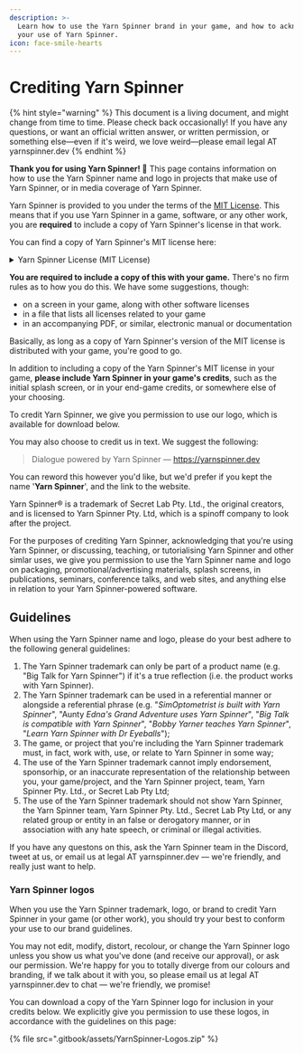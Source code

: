 ```yaml
---
description: >-
  Learn how to use the Yarn Spinner brand in your game, and how to acknowledge
  your use of Yarn Spinner.
icon: face-smile-hearts
---
```


# Crediting Yarn Spinner

{% hint style="warning" %}
This document is a living document, and might change from time to time. Please check back occasionally! If you have any questions, or want an official written answer, or written permission, or something else—even if it's weird, we love weird—please email legal AT yarnspinner.dev
{% endhint %}

**Thank you for using Yarn Spinner! 💚** This page contains information on how to use the Yarn Spinner name and logo in projects that make use of Yarn Spinner, or in media coverage of Yarn Spinner.

Yarn Spinner is provided to you under the terms of the [MIT License](https://choosealicense.com/licenses/mit/). This means that if you use Yarn Spinner in a game, software, or any other work, you are **required** to include a copy of Yarn Spinner's license in that work.

You can find a copy of Yarn Spinner's MIT license here:

<details>

<summary>Yarn Spinner License (MIT License)</summary>

{% code overflow="wrap" %}
```
The MIT License (MIT)

Copyright (c) Yarn Spinner Pty. Ltd., Secret Lab Pty. Ltd., and Yarn Spinner contributors.

Permission is hereby granted, free of charge, to any person obtaining a copy of this software and associated documentation files (the "Software"), to deal in the Software without restriction, including without limitation the rights to use, copy, modify, merge, publish, distribute, sublicense, and/or sell copies of the Software, and to permit persons to whom the Software is furnished to do so, subject to the following conditions:

The above copyright notice and this permission notice shall be included in all copies or substantial portions of the Software.

THE SOFTWARE IS PROVIDED "AS IS", WITHOUT WARRANTY OF ANY KIND, EXPRESS OR IMPLIED, INCLUDING BUT NOT LIMITED TO THE WARRANTIES OF MERCHANTABILITY, FITNESS FOR A PARTICULAR PURPOSE AND NONINFRINGEMENT. IN NO EVENT SHALL THE AUTHORS OR COPYRIGHT HOLDERS BE LIABLE FOR ANY CLAIM, DAMAGES OR OTHER LIABILITY, WHETHER IN AN ACTION OF CONTRACT, TORT OR OTHERWISE, ARISING FROM, OUT OF OR IN CONNECTION WITH THE SOFTWARE OR THE USE OR OTHER DEALINGS IN THE SOFTWARE.
```
{% endcode %}

</details>

**You are required to include a copy of this with your game.** There's no firm rules as to how you do this. We have some suggestions, though:

* on a screen in your game, along with other software licenses
* in a file that lists all licenses related to your game
* in an accompanying PDF, or similar, electronic manual or documentation

Basically, as long as a copy of Yarn Spinner's version of the MIT license is distributed with your game, you're good to go.

In addition to including a copy of the Yarn Spinner's MIT license in your game, **please include Yarn Spinner in your game's credits**, such as the initial splash screen, or in your end-game credits, or somewhere else of your choosing.&#x20;

To credit Yarn Spinner, we give you permission to use our logo, which is available for download below.

You may also choose to credit us in text. We suggest the following:

> Dialogue powered by Yarn Spinner — https://yarnspinner.dev

You can reword this however you'd like, but we'd prefer if you kept the name '**Yarn Spinner**', and the link to the website.

Yarn Spinner® is a trademark of Secret Lab Pty. Ltd., the original creators, and is licensed to Yarn Spinner Pty. Ltd, which is a spinoff company to look after the project.

For the purposes of crediting Yarn Spinner, acknowledging that you're using Yarn Spinner, or discussing, teaching, or tutorialising Yarn Spinner and other simlar uses, we give you permission to use the Yarn Spinner name and logo on packaging, promotional/advertising materials, splash screens, in publications, seminars, conference talks, and web sites, and anything else in relation to your Yarn Spinner-powered software.

## **Guidelines**

When using the Yarn Spinner name and logo, please do your best adhere to the following general guidelines:

1. The Yarn Spinner trademark can only be part of a product name (e.g. "Big Talk for Yarn Spinner") if it's a true reflection (i.e. the product works with Yarn Spinner).
2. The Yarn Spinner trademark can be used in a referential manner or alongside a referential phrase (e.g. "_SimOptometrist is built with Yarn Spinner_", "Aunty _Edna's Grand Adventure uses Yarn Spinner_", "_Big Talk is compatible with Yarn Spinner_", "_Bobby Yarner teaches Yarn Spinner_", "_Learn Yarn Spinner with Dr Eyeballs_");
3. The game, or project that you're including the Yarn Spinner trademark must, in fact, work with, use, or relate to Yarn Spinner in some way;
4. The use of the Yarn Spinner trademark cannot imply endorsement, sponsorhip, or an inaccurate representation of the relationship between you, your game/project, and the Yarn Spinner project, team, Yarn Spinner Pty. Ltd., or Secret Lab Pty Ltd;
5. The use of the Yarn Spinner trademark should not show Yarn Spinner, the Yarn Spinner team, Yarn Spinner Pty. Ltd., Secret Lab Pty Ltd, or any related group or entity in an false or derogatory manner, or in association with any hate speech, or criminal or illegal activities.

If you have any questons on this, ask the Yarn Spinner team in the Discord, tweet at us, or email us at legal AT yarnspinner.dev — we're friendly, and really just want to help.

### Yarn Spinner logos

When you use the Yarn Spinner trademark, logo, or brand to credit Yarn Spinner in your game (or other work), you should try your best to conform your use to our brand guidelines.

You may not edit, modify, distort, recolour, or change the Yarn Spinner logo unless you show us what you've done (and receive our approval), or ask our permission. We're happy for you to totally diverge from our colours and branding, if we talk about it with you, so please email us at legal AT yarnspinner.dev to chat — we're friendly, we promise!&#x20;

You can download a copy of the Yarn Spinner logo for inclusion in your credits below. We explicitly give you permission to use these logos, in accordance with the guidelines on this page:

{% file src=".gitbook/assets/YarnSpinner-Logos.zip" %}

<figure><img src=".gitbook/assets/YarnSpinner-Logo-Colour-LightBG (1).png" alt=""><figcaption></figcaption></figure>
